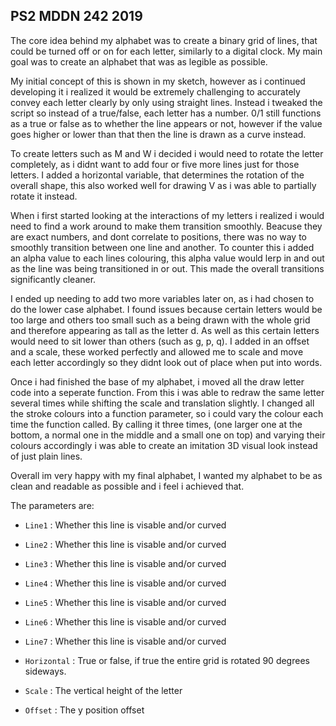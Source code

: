 ## PS2 MDDN 242 2019

The core idea behind my alphabet was to create a binary grid of lines, that could be turned off or on for each letter, similarly to a digital clock. My main goal was to create an alphabet that was as legible as possible. 

My initial concept of this is shown in my sketch, however as i continued developing it i realized it would be extremely challenging to accurately convey each letter clearly by only using straight lines. Instead i tweaked the script so instead of a true/false, each letter has a number. 0/1 still functions as a true or false as to whether the line appears or not, however if the value goes higher or lower than that then the line is drawn as a curve instead. 

To create letters such as M and W i decided i would need to rotate the letter completely, as i didnt want to add four or five more lines just for those letters. I added a horizontal variable, that determines the rotation of the overall shape, this also worked well for drawing V as i was able to partially rotate it instead. 

When i first started looking at the interactions of my letters i realized i would need to find a work around to make them transition smoothly. Beacuse they are exact numbers, and dont correlate to positions, there was no way to smoothly transition between one line and another. To counter this i added an alpha value to each lines colouring, this alpha value would lerp in and out as the line was being transitioned in or out. This made the overall transitions significantly cleaner. 

I ended up needing to add two more variables later on, as i had chosen to do the lower case alphabet. I found issues because certain letters would be too large and others too small such as a being drawn with the whole grid and therefore appearing as tall as the letter d. As well as this certain letters would need to sit lower than others (such as g, p, q). I added in an offset and a scale, these worked perfectly and allowed me to scale and move each letter accordingly so they didnt look out of place when put into words. 

Once i had finished the base of my alphabet, i moved all the draw letter code into a seperate function. From this i was able to redraw the same letter several times while shifting the scale and translation slightly. I changed all the stroke colours into a function parameter, so i could vary the colour each time the function called. By calling it three times, (one larger one at the bottom, a normal one in the middle and a small one on top) and varying their colours accordingly i was able to create an imitation 3D visual look instead of just plain lines. 

Overall im very happy with my final alphabet, I wanted my alphabet to be as clean and readable as possible and i feel i achieved that. 

The parameters are:

* `Line1` :  Whether this line is visable and/or curved

* `Line2` : Whether this line is visable and/or curved

* `Line3` : Whether this line is visable and/or curved

* `Line4` : Whether this line is visable and/or curved

* `Line5` : Whether this line is visable and/or curved

* `Line6` : Whether this line is visable and/or curved

* `Line7` : Whether this line is visable and/or curved

* `Horizontal` : True or false, if true the entire grid is rotated 90 degrees sideways.

* `Scale` : The vertical height of the letter

* `Offset` : The y position offset

